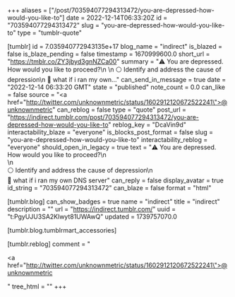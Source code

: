 +++
aliases = ["/post/703594077294313472/you-are-depressed-how-would-you-like-to"]
date = 2022-12-14T06:33:20Z
id = "703594077294313472"
slug = "you-are-depressed-how-would-you-like-to"
type = "tumblr-quote"

[tumblr]
id = 7.035940772943135e+17
blog_name = "indirect"
is_blazed = false
is_blaze_pending = false
timestamp = 1670999600.0
short_url = "https://tmblr.co/ZY3jbyd3gnNZCa00"
summary = "⚠️ You are depressed. How would you like to proceed?\n \n ⚪️ Identify and address the cause of depression\n 🔘 what if i ran my own..."
can_send_in_message = true
date = "2022-12-14 06:33:20 GMT"
state = "published"
note_count = 0.0
can_like = false
source = "<a href=\"http://twitter.com/unknownmetric/status/1602912120672522241\">@unknownmetric</a>"
can_reblog = false
type = "quote"
post_url = "https://indirect.tumblr.com/post/703594077294313472/you-are-depressed-how-would-you-like-to"
reblog_key = "DcaVin9d"
interactability_blaze = "everyone"
is_blocks_post_format = false
slug = "you-are-depressed-how-would-you-like-to"
interactability_reblog = "everyone"
should_open_in_legacy = true
text = "⚠️ You are depressed. How would you like to proceed?\n<br/>\n<br/>⚪️ Identify and address the cause of depression\n<br/>🔘 what if i ran my own DNS server"
can_reply = false
display_avatar = true
id_string = "703594077294313472"
can_blaze = false
format = "html"

[tumblr.blog]
can_show_badges = true
name = "indirect"
title = "indirect"
description = ""
url = "https://indirect.tumblr.com/"
uuid = "t:PgyUJU3SA2Klwyt81UWAwQ"
updated = 1739757070.0

[tumblr.blog.tumblrmart_accessories]

[tumblr.reblog]
comment = "<p><a href=\"http://twitter.com/unknownmetric/status/1602912120672522241\">@unknownmetric</a></p>"
tree_html = ""
+++
